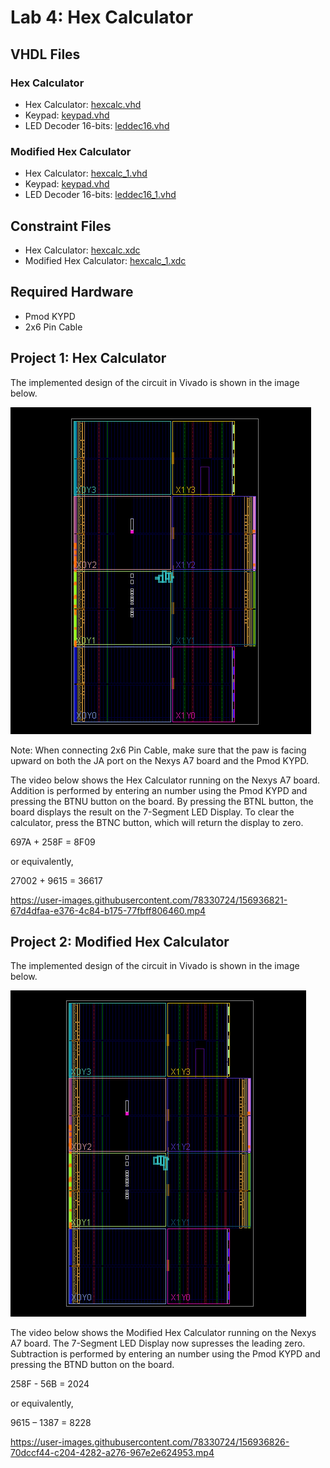 # Lab 4: Hex Calculator

## VHDL Files
### Hex Calculator
* Hex Calculator: [hexcalc.vhd](./hexcalc.vhd)
* Keypad: [keypad.vhd](./keypad.vhd)
* LED Decoder 16-bits: [leddec16.vhd](./leddec16.vhd)
### Modified Hex Calculator
* Hex Calculator: [hexcalc_1.vhd](./hexcalc_1.vhd)
* Keypad: [keypad.vhd](./keypad.vhd)
* LED Decoder 16-bits: [leddec16_1.vhd](./leddec16_1.vhd)
## Constraint Files
* Hex Calculator: [hexcalc.xdc](./hexcalc.xdc)
* Modified Hex Calculator: [hexcalc_1.xdc](./hexcalc_1.xdc)
## Required Hardware
* Pmod KYPD
* 2x6 Pin Cable

## Project 1: Hex Calculator
The implemented design of the circuit in Vivado is shown in the image below.

![This is an image](https://github.com/Arif12467/Digital-System-Design-AIA/blob/92850a7b7a2de9e637cb636f0f7146dfc14e7d1f/Assignment-6/implemented_design.png)

Note: When connecting 2x6 Pin Cable, make sure that the paw is facing upward on both the JA port on the Nexys A7 board and the Pmod KYPD.

The video below shows the Hex Calculator running on the Nexys A7 board. Addition is performed by entering an number using the Pmod KYPD and pressing the BTNU button on the board. By pressing the BTNL button, the board displays the result on the 7-Segment LED Display. To clear the calculator, press the BTNC button, which will return the display to zero.

697A + 258F = 8F09

or equivalently,

27002 + 9615 = 36617

https://user-images.githubusercontent.com/78330724/156936821-67d4dfaa-e376-4c84-b175-77fbff806460.mp4



## Project 2: Modified Hex Calculator
The implemented design of the circuit in Vivado is shown in the image below.

![This is an image](https://github.com/Arif12467/Digital-System-Design-AIA/blob/92850a7b7a2de9e637cb636f0f7146dfc14e7d1f/Assignment-6/implemented_design_1.png)

The video below shows the Modified Hex Calculator running on the Nexys A7 board. The 7-Segment LED Display now supresses the leading zero. Subtraction is performed by entering an number using the Pmod KYPD and pressing the BTND button on the board.

258F - 56B = 2024

or equivalently,

9615 – 1387 = 8228

https://user-images.githubusercontent.com/78330724/156936826-70dccf44-c204-4282-a276-967e2e624953.mp4

